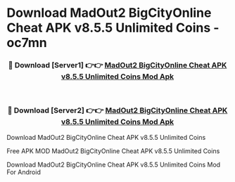 # Download MadOut2 BigCityOnline Cheat APK v8.5.5 Unlimited Coins - oc7mn



<div align="center">
<h3>🔴 Download [Server1] 👉👉 <a href="https://momento.my/?title=MadOut2_BigCityOnline_Cheat_APK_v8.5.5_Unlimited_Coins">MadOut2 BigCityOnline Cheat APK v8.5.5 Unlimited Coins Mod Apk</a></h3><br>

<h3>🔴 Download [Server2] 👉👉 <a href="https://momento.my/?title=MadOut2_BigCityOnline_Cheat_APK_v8.5.5_Unlimited_Coins">MadOut2 BigCityOnline Cheat APK v8.5.5 Unlimited Coins Mod Apk</a></h3>
</div>



Download MadOut2 BigCityOnline Cheat APK v8.5.5 Unlimited Coins 

Free APK MOD MadOut2 BigCityOnline Cheat APK v8.5.5 Unlimited Coins 

Download MadOut2 BigCityOnline Cheat APK v8.5.5 Unlimited Coins Mod For Android
